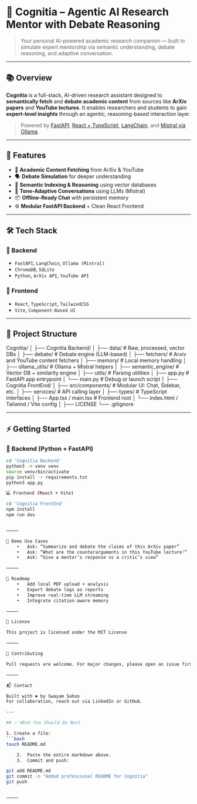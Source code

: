 # 🧠 Cognitia – Agentic AI Research Mentor with Debate Reasoning

> Your personal AI-powered academic research companion — built to simulate expert mentorship via semantic understanding, debate reasoning, and adaptive conversation.

---

## 📚 Overview

**Cognitia** is a full-stack, AI-driven research assistant designed to **semantically fetch** and **debate academic content** from sources like **ArXiv papers** and **YouTube lectures**. It enables researchers and students to gain **expert-level insights** through an agentic, reasoning-based interaction layer.

> Powered by [FastAPI](https://fastapi.tiangolo.com/), [React + TypeScript](https://react.dev/), [LangChain](https://www.langchain.com/), and [Mistral via Ollama](https://ollama.com/).

---

## 🧠 Features

- 📖 **Academic Content Fetching** from ArXiv & YouTube
- 🗣️ **Debate Simulation** for deeper understanding
- 🧩 **Semantic Indexing & Reasoning** using vector databases
- 🧵 **Tone-Adaptive Conversations** using LLMs (Mistral)
- 📦 **Offline-Ready Chat** with persistent memory
- ⚙️ **Modular FastAPI Backend** + Clean React Frontend

---

## 🛠️ Tech Stack

### 🔹 Backend
- `FastAPI`, `LangChain`, `Ollama (Mistral)`
- `ChromaDB`, `SQLite`
- `Python`, `ArXiv API`, `YouTube API`

### 🔹 Frontend
- `React`, `TypeScript`, `TailwindCSS`
- `Vite`, `Component-Based UI`

---

## 📁 Project Structure

Cognitia/
│
├── Cognitia Backend/
│   ├── data/                  # Raw, processed, vector DBs
│   ├── debate/                # Debate engine (LLM-based)
│   ├── fetchers/              # Arxiv and YouTube content fetchers
│   ├── memory/                # Local memory handling
│   ├── ollama_utils/          # Ollama + Mistral helpers
│   ├── semantic_engine/       # Vector DB + similarity engine
│   ├── utils/                 # Parsing utilities
│   ├── app.py                 # FastAPI app entrypoint
│   └── main.py                # Debug or launch script
│
├── Cognitia FrontEnd/
│   ├── src/components/        # Modular UI: Chat, Sidebar, etc.
│   ├── services/              # API calling layer
│   ├── types/                 # TypeScript interfaces
│   ├── App.tsx / main.tsx     # Frontend root
│   └── index.html / Tailwind / Vite config
│
├── LICENSE
└── .gitignore

---

## ⚡ Getting Started

### 🔧 Backend (Python + FastAPI)
```bash
cd 'Cognitia Backend'
python3 -m venv venv
source venv/bin/activate
pip install -r requirements.txt
python3 app.py

💻 Frontend (React + Vite)

cd 'Cognitia FrontEnd'
npm install
npm run dev


⸻

🧪 Demo Use Cases
	•	Ask: “Summarize and debate the claims of this ArXiv paper”
	•	Ask: “What are the counterarguments in this YouTube lecture?”
	•	Ask: “Give a mentor’s response vs a critic’s view”

⸻

📌 Roadmap
	•	Add local PDF upload + analysis
	•	Export debate logs as reports
	•	Improve real-time LLM streaming
	•	Integrate citation-aware memory

⸻

🪪 License

This project is licensed under the MIT License

⸻

🤝 Contributing

Pull requests are welcome. For major changes, please open an issue first to discuss what you would like to change.

⸻

📬 Contact

Built with ❤️ by Swayam Sahoo
For collaboration, reach out via LinkedIn or GitHub.

---

## ✅ What You Should Do Next

1. Create a file:
```bash
touch README.md

	2.	Paste the entire markdown above.
	3.	Commit and push:

git add README.md
git commit -m "Added professional README for Cognitia"
git push


⸻
